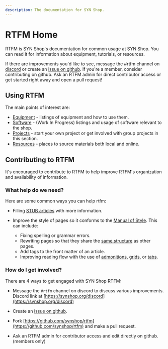 ```yaml
--- 
description: The documentation for SYN Shop.
---
```


# RTFM Home

RTFM is SYN Shop's documentation for common usage at SYN Shop.
You can read it for information about equipment, tutorials, or resources.

If there are improvements you'd like to see, message the #rtfm channel on [discord](https://synshop.org/discord) or create an [issue on github](https://github.com/synshop/rtfm/issues/new).
If you're a member, consider contributing on github.
Ask an RTFM admin for direct contributor access or get started right away and open a pull request!

## Using RTFM

The main points of interest are:

* [Equipment](Equipment) - listings of equipment and how to use them.
* [Software](Software) - (Work In Progress) listings and usage of software relevant to the shop.
* [Projects](Projects) - start your own project or get involved with group projects in this section.
* [Resources](Resources) - places to source materials both local and online.

## Contributing to RTFM

It's encouraged to contribute to RTFM to help improve RTFM's organization and availability of information.

### What help do we need?
Here are some common ways you can help rtfm:

* Filling [STUB articles](tags/#stub) with more information.

* Improve the style of pages so it conforms to the [Manual of Style](editors). This can include:

    * Fixing spelling or grammar errors.
    * Rewriting pages so that they share the [same structure](editors/Styles/Articles) as other pages.
    * Add tags to the front matter of an article.
    * Improving reading flow with the use of [admonitions](editors/Style/Admonitions), [grids](https://squidfunk.github.io/mkdocs-material/reference/grids/), or [tabs](https://squidfunk.github.io/mkdocs-material/reference/content-tabs/).

### How do I get involved?

There are 4 ways to get engaged with SYN Shop RTFM:

* Message the `#rtfm` channel on discord to discuss various improvements. Discord link at [https://synshop.org/discord](https://synshop.org/discord)

* Create an [issue on github](https://github.com/synshop/rtfm/issues/new).

* Fork [https://github.com/synshop/rtfm](https://github.com/synshop/rtfm) and make a pull request.

* Ask an RTFM admin for contributor access and edit directly on github. (members only)

